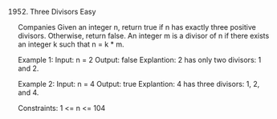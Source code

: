 1952. Three Divisors
Easy

Companies
Given an integer n, return true if n has exactly three positive divisors. Otherwise, return false.
An integer m is a divisor of n if there exists an integer k such that n = k * m.

Example 1:
Input: n = 2
Output: false
Explantion: 2 has only two divisors: 1 and 2.

Example 2:
Input: n = 4
Output: true
Explantion: 4 has three divisors: 1, 2, and 4.
 
Constraints:
1 <= n <= 104
